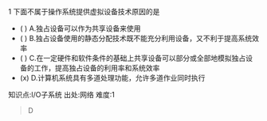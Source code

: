 1
下面不属于操作系统提供虚拟设备技术原因的是
- ( ) A.独占设备可以作为共享设备来使用
- ( ) B.独占设备使用的静态分配技术既不能充分利用设备，又不利于提高系统效率
- ( ) C.在一定硬件和软件条件的基础上共享设备可以部分或全部地模拟独占设备的工作，提高独占设备的利用率和系统效率
- (x) D.计算机系统具有多道处理功能，允许多道作业同时执行

知识点:I/O子系统
出处:网络
难度:1
> D
